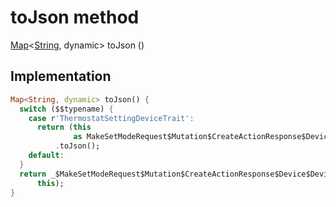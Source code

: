 


# toJson method








[Map](https://api.dart.dev/stable/2.12.3/dart-core/Map-class.html)&lt;[String](https://api.dart.dev/stable/2.12.3/dart-core/String-class.html), dynamic> toJson
()








## Implementation

```dart
Map<String, dynamic> toJson() {
  switch ($$typename) {
    case r'ThermostatSettingDeviceTrait':
      return (this
              as MakeSetModeRequest$Mutation$CreateActionResponse$Device$DeviceTrait$ThermostatSettingDeviceTrait)
          .toJson();
    default:
  }
  return _$MakeSetModeRequest$Mutation$CreateActionResponse$Device$DeviceTraitToJson(
      this);
}
```







